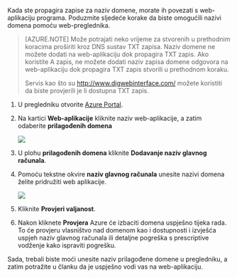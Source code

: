 Kada ste propagira zapise za naziv domene, morate ih povezati s web-aplikaciju programa. Poduzmite sljedeće korake da biste omogućili nazivi domena pomoću web-preglednika.

> [AZURE.NOTE] Može potrajati neko vrijeme za stvorenih u prethodnim koracima proširiti kroz DNS sustav TXT zapisa. Naziv domene ne možete dodati na web-aplikaciju dok propagira TXT zapis. Ako koristite A zapis, ne možete dodati naziv zapisa domene odgovora na web-aplikaciju dok propagira TXT zapis stvorili u prethodnom koraku.
>
> Servis kao što su <a href="http://www.digwebinterface.com/">http://www.digwebinterface.com/</a> možete koristiti da biste provjerili je li dostupna TXT zapis.

1. U pregledniku otvorite [Azure Portal](https://portal.azure.com).

2. Na kartici **Web-aplikacije** kliknite naziv web-aplikacije, a zatim odaberite **prilagođenih domena**

    ![](./media/custom-dns-web-site/dncmntask-cname-6.png)

3. U plohu **prilagođenih domena** kliknite **Dodavanje naziv glavnog računala**.
    
4. Pomoću tekstne okvire **naziv glavnog računala** unesite nazivi domena želite pridružiti web aplikacije.

    ![](./media/custom-dns-web-site/add-custom-domain.png)

6.  Kliknite **Provjeri valjanost**.

7.  Nakon kliknete **Provjera** Azure će izbaciti domena uspješno tijeka rada. To će provjeru vlasništvo nad domenom kao i dostupnosti i izvješća uspjeh naziv glavnog računala ili detaljne pogreška s prescriptive vodženje kako ispraviti pogrešku.    

Sada, trebali biste moći unesite naziv prilagođene domene u pregledniku, a zatim potražite u članku da je uspješno vodi vas na web-aplikaciju.
